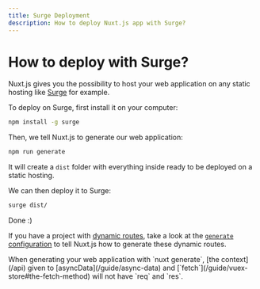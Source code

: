 ```yaml
---
title: Surge Deployment
description: How to deploy Nuxt.js app with Surge?
---
```


# How to deploy with Surge?

Nuxt.js gives you the possibility to host your web application on any static hosting like [Surge](https://surge.sh/) for example.

To deploy on Surge, first install it on your computer:

```bash
npm install -g surge
```

Then, we tell Nuxt.js to generate our web application:

```bash
npm run generate
```

It will create a `dist` folder with everything inside ready to be deployed on a static hosting.

We can then deploy it to Surge:

```bash
surge dist/
```

Done :)

If you have a project with [dynamic routes](/guide/routing#dynamic-routes), take a look at the [`generate` configuration](/api/configuration-generate) to tell Nuxt.js how to generate these dynamic routes.

<div class="Alert">When generating your web application with `nuxt generate`, [the context](/api) given to [asyncData](/guide/async-data) and [`fetch`](/guide/vuex-store#the-fetch-method) will not have `req` and `res`.</div>

